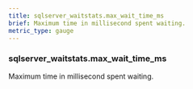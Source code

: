 ```yaml
---
title: sqlserver_waitstats.max_wait_time_ms
brief: Maximum time in millisecond spent waiting.
metric_type: gauge
---
```

### sqlserver_waitstats.max_wait_time_ms

Maximum time in millisecond spent waiting.
